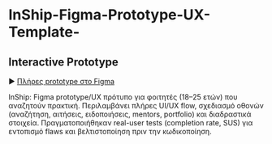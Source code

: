 # InShip-Figma-Prototype-UX-Template-
## Interactive Prototype
► [Πλήρες prototype στο Figma](https://www.figma.com/design/VYqFsSSRVIxWBJjiQsI2VB/Inship?node-id=0-1&t=rrn0UTXaEdHDG55x-1)

InShip: Figma prototype/UX πρότυπο για φοιτητές (18–25 ετών) που αναζητούν πρακτική. Περιλαμβάνει πλήρες UI/UX flow, σχεδιασμό οθονών (αναζήτηση, αιτήσεις, ειδοποιήσεις, mentors, portfolio) και διαδραστικά στοιχεία. Πραγματοποιήθηκαν real-user tests (completion rate, SUS) για εντοπισμό flaws και βελτιστοποίηση πριν την κωδικοποίηση.
